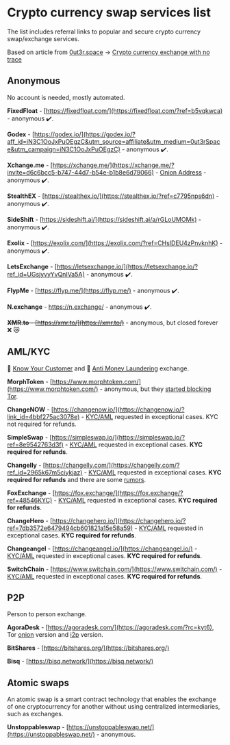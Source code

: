 # Crypto currency swap services list

The list includes referral links to popular and secure crypto currency swap/exchange services.

Based on article from [0ut3r.space](https://0ut3r.space/) -> [Crypto currency exchange with no trace](https://0ut3r.space/2018/12/10/crypto-exchange/)

## Anonymous
No account is needed, mostly automated.

**FixedFloat** - [https://fixedfloat.com/](https://fixedfloat.com/?ref=b5vqkwca) - anonymous :heavy_check_mark:.

**Godex** - [https://godex.io/](https://godex.io/?aff_id=iN3C1OoJxPuOEgzC&utm_source=affiliate&utm_medium=0ut3rSpace&utm_campaign=iN3C1OoJxPuOEgzC) - anonymous :heavy_check_mark:.

**Xchange.me** - [https://xchange.me/](https://xchange.me/?invite=d6c6bcc5-b747-44d7-b54e-b1b8e6d79066) - [Onion Address](http://xchangen24yn24b6.onion/?invite=d6c6bcc5-b747-44d7-b54e-b1b8e6d79066) - anonymous :heavy_check_mark:.

**StealthEX** - [https://stealthex.io/](https://stealthex.io/?ref=c7795nps6dn) - anonymous :heavy_check_mark:.

**SideShift** - [https://sideshift.ai/](https://sideshift.ai/a/rGLoUMOMk) - anonymous :heavy_check_mark:.

**Exolix** - [https://exolix.com/](https://exolix.com/?ref=CHsIDEU4zPnvknhK) - anonymous :heavy_check_mark:.

**LetsExchange** - [https://letsexchange.io/](https://letsexchange.io/?ref_id=UGsjyvyYvQnIVa5A) - anonymous :heavy_check_mark:.

**FlypMe** - [https://flyp.me/](https://flyp.me/) - anonymous :heavy_check_mark:.

**N.exchange** - https://n.exchange/ - anonymous :heavy_check_mark:.

<s>**XMR.to** - [https://xmr.to/](https://xmr.to/)</s> - anonymous, but closed forever :x: :crying_cat_face:

## AML/KYC
:passport_control: [Know Your Customer](https://en.wikipedia.org/wiki/Know_your_customer) and :money_with_wings: [Anti Money Laundering](https://en.wikipedia.org/wiki/Money_laundering#Anti-money_laundering) exchange.

**MorphToken** - [https://www.morphtoken.com/](https://www.morphtoken.com/) - anonymous, but they [started blocking Tor](https://www.reddit.com/r/Monero/comments/ki1fl0/morphtoken_blocks_tor_now_alternatives/).

**ChangeNOW** - [https://changenow.io/](https://changenow.io/?link_id=4bbf275ac3078e) - [KYC/AML](https://changenow.io/faq/kyc-aml-procedure) requested in exceptional cases. KYC not required for refunds.

**SimpleSwap** - [https://simpleswap.io/](https://simpleswap.io/?ref=8e9542763d3f) - [KYC/AML](https://simpleswap.io/aml-kyc) requested in exceptional cases. **KYC required for refunds**.

**Changelly** - [https://changelly.com/](https://changelly.com/?ref_id=2965k67m5ciykjaz) - [KYC/AML](https://changelly.com/aml-kyc) requested in exceptional cases. **KYC required for refunds** and there are some [rumors](https://www.reddit.com/r/Monero/comments/9bvs4h/used_changelly/).

**FoxExchange** - [https://fox.exchange/](https://fox.exchange/?ref=48546KYC) - [KYC/AML](https://fox.exchange/aml-kyc) requested in exceptional cases. **KYC required for refunds**.

**ChangeHero** - [https://changehero.io/](https://changehero.io/?ref=7db3572e6479494cb601821a15e58a59) - [KYC/AML](https://changehero.io/?ref=7db3572e6479494cb601821a15e58a59) requested in exceptional cases. **KYC required for refunds**.

**Changeangel** - [https://changeangel.io/](https://changeangel.io/) - [KYC/AML](https://changeangel.io/aml-kyc) requested in exceptional cases. **KYC required for refunds**.

**SwitchChain** - [https://www.switchain.com/](https://www.switchain.com/) - [KYC/AML](https://www.switchain.com/policy) requested in exceptional cases. **KYC required for refunds**.

## P2P
Person to person exchange.

**AgoraDesk** - [https://agoradesk.com/](https://agoradesk.com/?rc=kyt6), Tor [onion](http://2jopbxfi2mrw6pfpmufm7smacrgniglr7a4raaila3kwlhlumflxfxad.onion/?rc=kyt6) version and [i2p](http://agoradesk.i2p/?rc=kyt6) version.

**BitShares** - [https://bitshares.org/](https://bitshares.org/)

**Bisq** - [https://bisq.network/](https://bisq.network/)

## Atomic swaps

An atomic swap is a smart contract technology that enables the exchange of one cryptocurrency for another without using centralized intermediaries, such as exchanges.

**Unstoppableswap** - [https://unstoppableswap.net/](https://unstoppableswap.net/) - anonymous.
